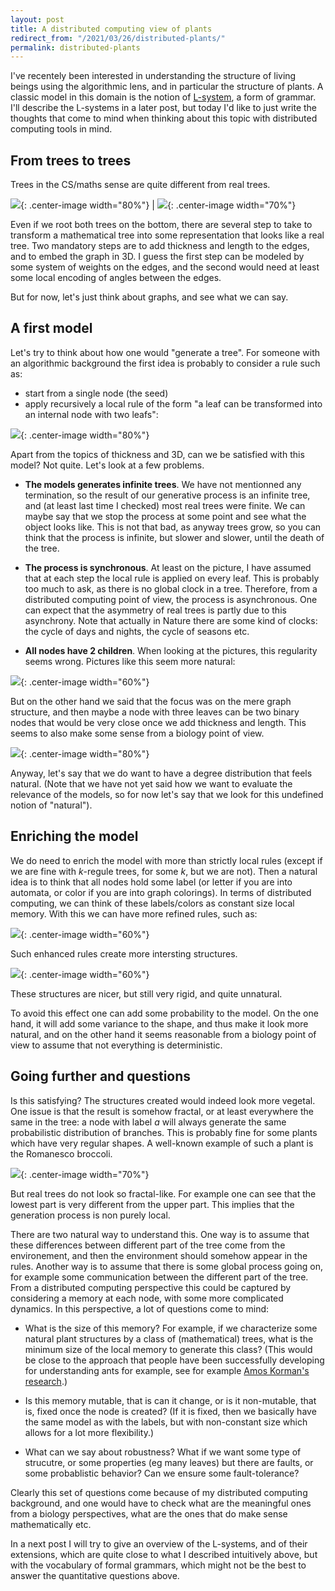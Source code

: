 ```yaml
---
layout: post
title: A distributed computing view of plants
redirect_from: "/2021/03/26/distributed-plants/"
permalink: distributed-plants
---
```


I've recentely been interested in understanding the structure of living beings 
using the algorithmic lens, and in particular the structure of plants. 
A classic model in this domain is the notion of
[L-system](https://en.wikipedia.org/wiki/L-system), a form of grammar. 
I'll describe the L-systems in a later post, 
but today I'd like to just write the thoughts that come to mind when thinking 
about this topic with distributed computing tools in mind. 

## From trees to trees

Trees in the CS/maths sense are quite different from real trees. 

![](assets/binary-tree.png){: .center-image width="80%"} | ![](assets/arbre-1.png){: .center-image width="70%"}

Even if we root both trees on the bottom, there are several step to take 
to transform a mathematical tree into some representation that looks like a real 
tree.
Two mandatory steps are to add thickness and length to the edges, and to embed 
the graph in 3D. I guess the first step can be modeled
by some system of weights on the edges, and the second would need 
at least some local encoding of angles between the edges. 

But for now, let's just think about graphs, and see what we can say. 

## A first model

Let's try to think about how one would "generate a tree". 
For someone with an algorithmic background the first idea is 
probably to consider a rule such as: 

* start from a single node (the seed)
* apply recursively a local rule of the form "a leaf can be transformed into an 
internal node with two leafs":

![](assets/binary-plant.png){: .center-image width="80%"}

Apart from the topics of thickness and 3D, can we be satisfied with this
model? 
Not quite. Let's look at a few problems.

* **The models generates infinite trees**.
We have not mentionned any termination, so the result of our generative 
process is an infinite tree, and (at least last time I checked) most real trees 
were finite. 
We can maybe say that we stop the process at some point and see what the object 
looks like. This is not that bad, as anyway trees grow, so you can think that the
process is infinite, but slower and slower, until the death of the tree.

* **The process is synchronous**. At least on the picture, I have assumed that
at each step the local rule is applied on every leaf. This is probably too much 
to ask, as there is no global clock in a tree. Therefore, from a distributed computing 
point of view, the process is asynchronous. One can expect that the asymmetry 
of real trees is partly due to this asynchrony. 
Note that actually in Nature there are some kind of clocks: the cycle of days 
and nights, the cycle of seasons etc. 

* **All nodes have 2 children**. When looking at the pictures, this regularity 
seems wrong. Pictures like this seem more natural:

![](assets/arbre-degre-divers.png){: .center-image width="60%"}

But on the other hand we said that the focus was on the mere graph structure, 
and then maybe a node with three leaves can be two binary nodes that would be 
very close once we add thickness and length. This seems to also make some sense
from a biology point of view. 

![](assets/arbre-degre-3.png){: .center-image width="80%"}

Anyway, let's say that we do want to have a degree distribution that feels 
natural. 
(Note that we have not yet said how we want to evaluate the relevance of the 
models, so for now let's say that we look for this undefined notion of "natural").

## Enriching the model

We do need to enrich the model with more than strictly local rules (except if we 
are fine with $k$-regule trees, for some $k$, but we are not). 
Then a natural idea is to think that all nodes hold some label (or letter if you 
are into automata, or color if you are into graph colorings).
In terms of distributed computing, we can think of these labels/colors as 
constant size local memory. 
With this we can have more refined rules, such as:

![](assets/regle-algue.png){: .center-image width="60%"}

Such enhanced rules create more intersting structures. 

![](assets/algue.png){: .center-image width="60%"}

These structures are nicer, but still very rigid, and quite unnatural. 

To avoid this effect one can add some probability to the model. On the one hand, 
it will add some variance to the shape, and thus make it look more natural, and 
on the other hand it seems reasonable from a biology point of view to assume that 
not everything is deterministic. 

## Going further and questions

Is this satisfying? The structures created would indeed look more vegetal. One
issue is that the result is somehow fractal, or at least everywhere the same in 
the tree: a node with label $a$ will always generate the same probabilistic 
distribution of branches. This is probably fine for some plants which have very 
regular shapes. A well-known example of such a plant is the Romanesco broccoli.

![](assets/romanesco.png){: .center-image width="70%"}

But real trees do not look so fractal-like.
For example one can see that the lowest part is very different from the upper 
part. This implies that the generation process is non purely local.

There are two natural way to understand this. One way is to assume that these 
differences between different part of the tree come from the environement, and 
then the environment should somehow appear in the rules. Another way is to assume
that there is some global process going on, for example some communication 
between the different part of the tree. From a distributed computing perspective
this could be captured by considering a memory at each node, with some more
complicated dynamics.
In this perspective, a lot of questions come to mind:

* What is the size of this memory? For example, if we characterize some natural 
plant structures by a class of (mathematical) trees, what is the minimum size 
of the local memory to generate this class? (This would be close to the approach
that people have been successfully developing for understanding ants for example, 
see for example [Amos Korman's research](https://amoskorman.com/).)

* Is this memory mutable, that is can it change, or is it non-mutable, that is, 
fixed once the node is created? (If it is fixed, then we basically have the 
same model as with the labels, but with non-constant size which allows for a lot 
more flexibility.) 

* What can we say about robustness? What if we want some type of strucutre, or 
some properties (eg many leaves) but there are faults, or some probablistic
behavior? Can we ensure some fault-tolerance? 

Clearly this set of questions come because of my distributed computing 
background, and one would have to check what are the meaningful ones from 
a biology perspectives, what are the ones that do make sense mathematically etc.

In a next post I will try to give an overview of the L-systems, and of their 
extensions, which are quite close to what I described intuitively above, but 
with the vocabulary of formal grammars, which might not be the best to answer 
the quantitative questions above.










